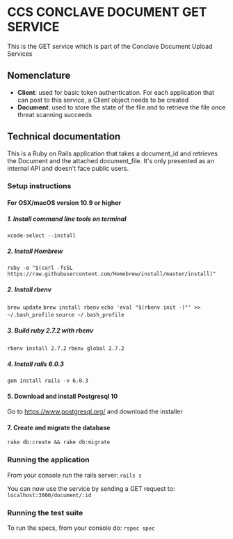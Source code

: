 # CCS CONCLAVE DOCUMENT GET SERVICE
This is the GET service which is part of the Conclave Document Upload Services

## Nomenclature

- **Client**: used for basic token authentication. For each application that can post to this service, a Client object needs to be created
- **Document**: used to store the state of the file and to retrieve the file once threat scanning succeeds

## Technical documentation

This is a Ruby on Rails application that takes a document_id and retrieves the Document and the attached document_file. It's only presented as an internal API and doesn't face public users.

### Setup instructions
#### For OSX/macOS version 10.9 or higher

##### 1. Install command line tools on terminal

`xcode-select --install`

##### 2. Install Hombrew

`ruby -e "$(curl -fsSL https://raw.githubusercontent.com/Homebrew/install/master/install)"`

##### 2. Install rbenv

`brew update`
`brew install rbenv`
`echo 'eval "$(rbenv init -)"' >> ~/.bash_profile`
`source ~/.bash_profile`

##### 3. Build ruby 2.7.2 with rbenv

`rbenv install 2.7.2`
`rbenv global 2.7.2`

##### 4. Install rails 6.0.3
`gem install rails -v 6.0.3`

#### 5. Download and install Postgresql 10
Go to https://www.postgresql.org/ and download the installer

#### 7. Create and migrate the database
`rake db:create && rake db:migrate`

### Running the application

From your console run the rails server:
`rails s`

You can now use the service by sending a GET request to: `localhost:3000/document/:id`

### Running the test suite

To run the specs, from your console do:
`rspec spec`
